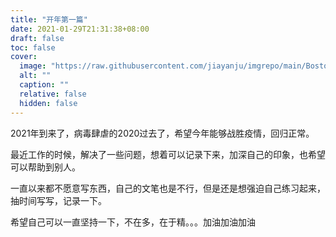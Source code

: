 ```yaml
---
title: "开年第一篇"
date: 2021-01-29T21:31:38+08:00
draft: false
toc: false
cover:
  image: "https://raw.githubusercontent.com/jiayanju/imgrepo/main/Boston%20City%20Flow.jpg"
  alt: ""
  caption: ""
  relative: false
  hidden: false
---
```


2021年到来了，病毒肆虐的2020过去了，希望今年能够战胜疫情，回归正常。

最近工作的时候，解决了一些问题，想着可以记录下来，加深自己的印象，也希望可以帮助到别人。

一直以来都不愿意写东西，自己的文笔也是不行，但是还是想强迫自己练习起来，抽时间写写，记录一下。

希望自己可以一直坚持一下，不在多，在于精。。。加油加油加油

